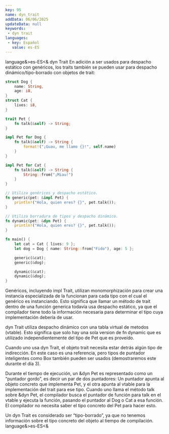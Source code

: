```yaml
---
key: 95
name: dyn_trait
addData: 06/06/2025
updateData: null
keywords: 
 - dyn trait
languages:
 - key: Español
   value: es-ES
---
```

language&>es-ES<&
dyn Trait
En adición a ser usados para despacho estático con genéricos, los traits también se pueden usar para despacho dinámico/tipo-borrado con objetos de trait:

```rust
struct Dog {
    name: String,
    age: i8,
}
struct Cat {
    lives: i8,
}

trait Pet {
    fn talk(&self) -> String;
}

impl Pet for Dog {
    fn talk(&self) -> String {
        format!("¡Guau, me llamo {}!", self.name)
    }
}

impl Pet for Cat {
    fn talk(&self) -> String {
        String::from("¡Miau!")
    }
}

// Utiliza genéricos y despacho estático.
fn generic(pet: &impl Pet) {
    println!("Hola, quien eres? {}", pet.talk());
}

// Utiliza borradura de tipos y despacho dinámico.
fn dynamic(pet: &dyn Pet) {
    println!("Hola, quien eres? {}", pet.talk());
}

fn main() {
    let cat = Cat { lives: 9 };
    let dog = Dog { name: String::from("Fido"), age: 5 };

    generic(&cat);
    generic(&dog);

    dynamic(&cat);
    dynamic(&dog);
}
```

Genéricos, incluyendo impl Trait, utilizan monomorphización para crear una instancia especializada de la funcionan para cada tipo con el cual el genérico es instanciando. Esto significa que llamar un método de trait dentro de una función generica todavía usa despacho estático, ya que el compilador tiene todo la información necesaria para determinar el tipo cuya implementación debería de usar.

dyn Trait utiliza despacho dinámico con una tabla virtual de metodos (vtable). Esto significa que solo hay una sola version de fn dynamic que es utilizado independientemente del tipo de Pet que es proveído.

Cuando uno usa dyn Trait, el objeto trait necesita estar detrás algún tipo de indirección. En este caso es una referencia, pero tipos de puntador inteligentes como Box también pueden ser usados (demostraremos este durante el día 3).

Durante el tiempo de ejecución, un &dyn Pet es representado como un “puntador gordo”, es decir un par de dos puntadores: Un puntador apunta al objeto concreto que implementa Pet, y el otra apunta al vtable para la implementación del trait para ese tipo. Cuando uno llama el método talk sobre &dyn Pet, el compilador busca el puntador de función para talk en el vtable y ejecuta la función, pasando el puntador al Dog o Cat a esa función. El compilador no necesita saber el tipo concreto del Pet para hacer esto.

Un dyn Trait es considerado ser “tipo-borrado”, ya que no tenemos información sobre el tipo concreto del objeto al tiempo de compilación.
language&>es-ES<&